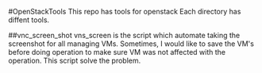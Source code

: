 #OpenStackTools
This repo has tools for openstack
Each directory has diffent tools.

##vnc_screen_shot
vns_screen is the script which automate taking the screenshot for all managing VMs.
Sometimes, I would like to save the VM's before doing operation
to make sure VM was not affected with the operation. This script solve the problem.

